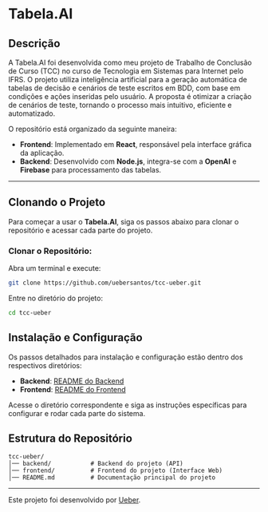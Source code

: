 # Tabela.AI

## Descrição
A Tabela.AI foi desenvolvida como meu projeto de Trabalho de Conclusão de Curso (TCC) no curso de Tecnologia em Sistemas para Internet pelo IFRS. O projeto utiliza inteligência artificial para a geração automática de tabelas de decisão e cenários de teste escritos em BDD, com base em condições e ações inseridas pelo usuário. A proposta é otimizar a criação de cenários de teste, tornando o processo mais intuitivo, eficiente e automatizado.

O repositório está organizado da seguinte maneira:

- **Frontend**: Implementado em **React**, responsável pela interface gráfica da aplicação.
- **Backend**: Desenvolvido com **Node.js**, integra-se com a **OpenAI** e **Firebase** para processamento das tabelas.

---

## Clonando o Projeto

Para começar a usar o **Tabela.AI**, siga os passos abaixo para clonar o repositório e acessar cada parte do projeto.

### Clonar o Repositório:

Abra um terminal e execute:

```bash
git clone https://github.com/uebersantos/tcc-ueber.git
```

Entre no diretório do projeto:
```bash
cd tcc-ueber
```
## Instalação e Configuração

Os passos detalhados para instalação e configuração estão dentro dos respectivos diretórios:

- **Backend**: [README do Backend](./backend/README.md)  
- **Frontend**: [README do Frontend](./frontend/README.md)  

Acesse o diretório correspondente e siga as instruções específicas para configurar e rodar cada parte do sistema.



## Estrutura do Repositório

```plaintext
tcc-ueber/
│── backend/           # Backend do projeto (API)
│── frontend/          # Frontend do projeto (Interface Web)
│── README.md          # Documentação principal do projeto
```


___

Este projeto foi desenvolvido por [Ueber](https://br.linkedin.com/in/uebersyemmer).